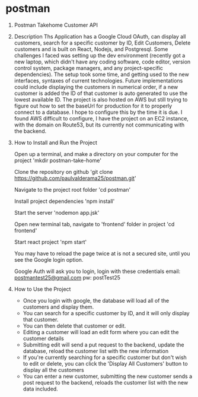 # postman

1. Postman Takehome Customer API
2. Description
   Ths Application has a Google Cloud OAuth, can display all customers, search for a specific customer by ID, Edit Customers, Delete customers and is built on React, Nodejs, and Postgresql. Some challenges I faced was setting up the dev environment (recently got a new laptop, which didn't have any coding software, code editor, version control system, package managers, and any project-specific dependencies). The setup took some time, and getting used to the new interfaces, syntaxes of current technologies. Future implementations could include displaying the customers in numerical order, if a new customer is added the ID of that customer is auto generated to use the lowest available ID. The project is also hosted on AWS but still trying to figure out how to set the baseUrl for production for it to properly connect to a database. I hope to configure this by the time it is due. I found AWS difficult to configure, I have the project on an EC2 instance, with the domain on Route53, but its currently not communicating with the backend. 

 3. How to Install and Run the Project

    Open up a terminal, and make a directory on your computer for the project
      'mkdir postman-take-home'

    Clone the repository on github
      'git clone https://github.com/paulvalderama25/postman.git'

    Navigate to the project root folder
      'cd postman'

    Install project dependencies
      'npm install'

    Start the server
      'nodemon app.jsk'

    Open new terminal tab, navigate to 'frontend' folder in project
      'cd frontend'

    Start react project
      'npm start'

    You may have to reload the page twice at is not a secured site, until you see the Google login option.

    Google Auth will ask you to login, login with these credentials
      email: postmantest25@gmail.com
      pw: postTest25

4. How to Use the Project
    - Once you login with google, the database will load all of the customers and display them.
    - You can search for a specific customer by ID, and it will only display that customer.
    - You can then delete that customer or edit.
    - Editing a customer will load an edit form where you can edit the customer details
    - Submitting edit will send a put request to the backend, update the database, reload the customer list           with the new information
    - If you're currently searching for a specific customer but don't wish to edit or delete, you can click           the 'Display All Customers' button          to display all the customers
    - You can enter a new customer, submitting the new customer sends a post request to the backend, reloads          the customer list with the new              data included. 
